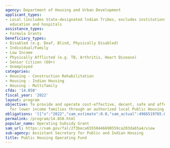 ```yaml
---
agency: Department of Housing and Urban Development
applicant_types:
- Local (includes State-designated lndian Tribes, excludes institutions of higher
  education and hospitals
assistance_types:
- Formula Grants
beneficiary_types:
- Disabled (e.g. Deaf, Blind, Physically Disabled)
- Individual/Family
- Low Income
- Physically Afflicted (e.g. TB, Arthritis, Heart Disease)
- Senior Citizen (60+)
- Unemployed
categories:
- Housing - Construction Rehabilitation
- Housing - Indian Housing
- Housing - Multifamily
cfda: '14.850'
fiscal_year: '2022'
layout: program
objective: To provide and operate cost-effective, decent, safe and affordable dwellings
  for lower income families through an authorized local Public Housing Agency (PHA).
obligations: '[{"x":"2022","sam_estimate":0.0,"sam_actual":4966519765.0,"usa_spending_actual":4987848445.68},{"x":"2023","sam_estimate":5108999999.0,"sam_actual":0.0,"usa_spending_actual":4227221089.04},{"x":"2024","sam_estimate":5133000000.0,"sam_actual":0.0,"usa_spending_actual":0.0}]'
permalink: /program/14.850.html
popular_name: Operating Subsidy Grant
sam_url: https://sam.gov/fal/2f3beca65550446690559ca203da65a4/view
sub-agency: Assistant Secretary for Public and Indian Housing
title: Public Housing Operating Fund
---
```

